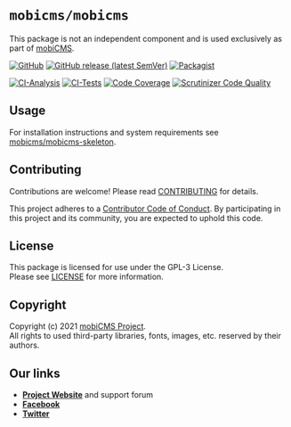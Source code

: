 # `mobicms/mobicms`
This package is not an independent component and is used exclusively as part of [mobiCMS](https://github.com/mobicms).


[![GitHub](https://img.shields.io/github/license/mobicms/mobicms?color=green)](https://github.com/mobicms/mobicms/blob/develop/LICENSE)
[![GitHub release (latest SemVer)](https://img.shields.io/github/v/release/mobicms/mobicms)](https://github.com/mobicms/mobicms/releases)
[![Packagist](https://img.shields.io/packagist/dt/mobicms/mobicms)](https://packagist.org/packages/mobicms/mobicms)

[![CI-Analysis](https://github.com/mobicms/mobicms/workflows/Analysis/badge.svg)](https://github.com/mobicms/mobicms/actions?query=workflow%3AAnalysis)
[![CI-Tests](https://github.com/mobicms/mobicms/workflows/Tests/badge.svg)](https://github.com/mobicms/mobicms/actions?query=workflow%3ATests)
[![Code Coverage](https://scrutinizer-ci.com/g/mobicms/mobicms/badges/coverage.png?b=develop)](https://scrutinizer-ci.com/g/mobicms/mobicms/?branch=develop)
[![Scrutinizer Code Quality](https://scrutinizer-ci.com/g/mobicms/mobicms/badges/quality-score.png?b=develop)](https://scrutinizer-ci.com/g/mobicms/mobicms/?branch=develop)


## Usage
For installation instructions and system requirements see [mobicms/mobicms-skeleton](https://github.com/mobicms/mobicms-skeleton).


## Contributing
Contributions are welcome! Please read [CONTRIBUTING](https://github.com/mobicms/mobicms/blob/develop/.github/CONTRIBUTING.md) for details.  

This project adheres to a [Contributor Code of Conduct](https://github.com/mobicms/mobicms/blob/develop/.github/CODE_OF_CONDUCT.md).
By participating in this project and its community, you are expected to uphold this code.


## License
This package is licensed for use under the GPL-3 License.  
Please see [LICENSE](https://github.com/mobicms/mobicms/blob/develop/LICENSE) for more information.


## Copyright
Copyright (c) 2021 [mobiCMS Project](https://mobicms.org).  
All rights to used third-party libraries, fonts, images, etc. reserved by their authors.


## Our links
- [**Project Website**](https://mobicms.org) and support forum
- [**Facebook**](https://www.facebook.com/mobicms)
- [**Twitter**](https://twitter.com/mobicms)
